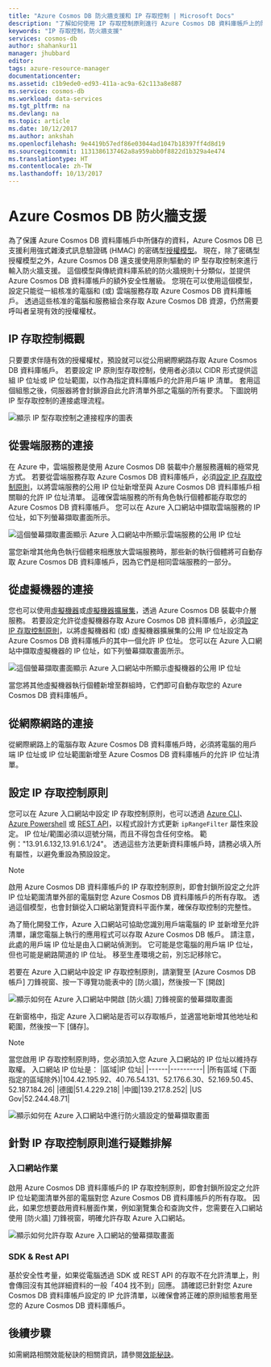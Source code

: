 ```yaml
---
title: "Azure Cosmos DB 防火牆支援和 IP 存取控制 | Microsoft Docs"
description: "了解如何使用 IP 存取控制原則進行 Azure Cosmos DB 資料庫帳戶上的防火牆支援。"
keywords: "IP 存取控制，防火牆支援"
services: cosmos-db
author: shahankur11
manager: jhubbard
editor: 
tags: azure-resource-manager
documentationcenter: 
ms.assetid: c1b9ede0-ed93-411a-ac9a-62c113a8e887
ms.service: cosmos-db
ms.workload: data-services
ms.tgt_pltfrm: na
ms.devlang: na
ms.topic: article
ms.date: 10/12/2017
ms.author: ankshah
ms.openlocfilehash: 9e4419b57edf86e03044ad1047b18397ff4d8d19
ms.sourcegitcommit: 1131386137462a8a959abb0f8822d1b329a4e474
ms.translationtype: HT
ms.contentlocale: zh-TW
ms.lasthandoff: 10/13/2017
---
```

# <a name="azure-cosmos-db-firewall-support"></a>Azure Cosmos DB 防火牆支援
為了保護 Azure Cosmos DB 資料庫帳戶中所儲存的資料，Azure Cosmos DB 已支援利用強式雜湊式訊息驗證碼 (HMAC) 的密碼型[授權模型](https://msdn.microsoft.com/library/azure/dn783368.aspx)。 現在，除了密碼型授權模型之外，Azure Cosmos DB 還支援使用原則驅動的 IP 型存取控制來進行輸入防火牆支援。 這個模型與傳統資料庫系統的防火牆規則十分類似，並提供 Azure Cosmos DB 資料庫帳戶的額外安全性層級。 您現在可以使用這個模型，設定只能從一組核准的電腦和 (或) 雲端服務存取 Azure Cosmos DB 資料庫帳戶。 透過這些核准的電腦和服務組合來存取 Azure Cosmos DB 資源，仍然需要呼叫者呈現有效的授權權杖。

## <a name="ip-access-control-overview"></a>IP 存取控制概觀
只要要求伴隨有效的授權權杖，預設就可以從公用網際網路存取 Azure Cosmos DB 資料庫帳戶。 若要設定 IP 原則型存取控制，使用者必須以 CIDR 形式提供這組 IP 位址或 IP 位址範圍，以作為指定資料庫帳戶的允許用戶端 IP 清單。 套用這個組態之後，伺服器將會封鎖源自此允許清單外部之電腦的所有要求。  下圖說明 IP 型存取控制的連接處理流程。

![顯示 IP 型存取控制之連接程序的圖表](./media/firewall-support/firewall-support-flow.png)

## <a name="connections-from-cloud-services"></a>從雲端服務的連接
在 Azure 中，雲端服務是使用 Azure Cosmos DB 裝載中介層服務邏輯的極常見方式。 若要從雲端服務存取 Azure Cosmos DB 資料庫帳戶，必須[設定 IP 存取控制原則](#configure-ip-policy)，以將雲端服務的公用 IP 位址新增至與 Azure Cosmos DB 資料庫帳戶相關聯的允許 IP 位址清單。  這確保雲端服務的所有角色執行個體都能存取您的 Azure Cosmos DB 資料庫帳戶。 您可以在 Azure 入口網站中擷取雲端服務的 IP 位址，如下列螢幕擷取畫面所示。

![這個螢幕擷取畫面顯示 Azure 入口網站中所顯示雲端服務的公用 IP 位址](./media/firewall-support/public-ip-addresses.png)

當您新增其他角色執行個體來相應放大雲端服務時，那些新的執行個體將可自動存取 Azure Cosmos DB 資料庫帳戶，因為它們是相同雲端服務的一部分。

## <a name="connections-from-virtual-machines"></a>從虛擬機器的連接
您也可以使用[虛擬機器](https://azure.microsoft.com/services/virtual-machines/)或[虛擬機器擴展集](../virtual-machine-scale-sets/virtual-machine-scale-sets-overview.md)，透過 Azure Cosmos DB 裝載中介層服務。  若要設定允許從虛擬機器存取 Azure Cosmos DB 資料庫帳戶，必須[設定 IP 存取控制原則](#configure-ip-policy)，以將虛擬機器和 (或) 虛擬機器擴展集的公用 IP 位址設定為 Azure Cosmos DB 資料庫帳戶的其中一個允許 IP 位址。 您可以在 Azure 入口網站中擷取虛擬機器的 IP 位址，如下列螢幕擷取畫面所示。

![這個螢幕擷取畫面顯示 Azure 入口網站中所顯示虛擬機器的公用 IP 位址](./media/firewall-support/public-ip-addresses-dns.png)

當您將其他虛擬機器執行個體新增至群組時，它們即可自動存取您的 Azure Cosmos DB 資料庫帳戶。

## <a name="connections-from-the-internet"></a>從網際網路的連接
從網際網路上的電腦存取 Azure Cosmos DB 資料庫帳戶時，必須將電腦的用戶端 IP 位址或 IP 位址範圍新增至 Azure Cosmos DB 資料庫帳戶的允許 IP 位址清單。 

## <a id="configure-ip-policy"></a> 設定 IP 存取控制原則
您可以在 Azure 入口網站中設定 IP 存取控制原則，也可以透過 [Azure CLI](cli-samples.md)、[Azure Powershell](powershell-samples.md) 或 [REST API](/rest/api/documentdb/)，以程式設計方式更新 `ipRangeFilter` 屬性來設定。 IP 位址/範圍必須以逗號分隔，而且不得包含任何空格。 範例："13.91.6.132,13.91.6.1/24"。 透過這些方法更新資料庫帳戶時，請務必填入所有屬性，以避免重設為預設設定。

> [!NOTE]
> 啟用 Azure Cosmos DB 資料庫帳戶的 IP 存取控制原則，即會封鎖所設定之允許 IP 位址範圍清單外部的電腦對您 Azure Cosmos DB 資料庫帳戶的所有存取。 透過這個模型，也會封鎖從入口網站瀏覽資料平面作業，確保存取控制的完整性。

為了簡化開發工作，Azure 入口網站可協助您識別用戶端電腦的 IP 並新增至允許清單，讓您電腦上執行的應用程式可以存取 Azure Cosmos DB 帳戶。 請注意，此處的用戶端 IP 位址是由入口網站偵測到。 它可能是您電腦的用戶端 IP 位址，但也可能是網路閘道的 IP 位址。 移至生產環境之前，別忘記移除它。

若要在 Azure 入口網站中設定 IP 存取控制原則，請瀏覽至 [Azure Cosmos DB 帳戶] 刀鋒視窗、按一下導覽功能表中的 [防火牆]，然後按一下 [開啟] 

![顯示如何在 Azure 入口網站中開啟 [防火牆] 刀鋒視窗的螢幕擷取畫面](./media/firewall-support/azure-portal-firewall.png)

在新窗格中，指定 Azure 入口網站是否可以存取帳戶，並適當地新增其他地址和範圍，然後按一下 [儲存]。  

> [!NOTE]
> 當您啟用 IP 存取控制原則時，您必須加入您 Azure 入口網站的 IP 位址以維持存取權。 入口網站 IP 位址是：
> |區域|IP 位址|
> |------|----------|
> |所有區域 (下面指定的區域除外)|104.42.195.92、40.76.54.131、52.176.6.30、52.169.50.45、52.187.184.26|
> |德國|51.4.229.218|
> |中國|139.217.8.252|
> |US Gov|52.244.48.71|
>

![顯示如何在 Azure 入口網站中進行防火牆設定的螢幕擷取畫面](./media/firewall-support/azure-portal-firewall-configure.png)

## <a name="troubleshooting-the-ip-access-control-policy"></a>針對 IP 存取控制原則進行疑難排解
### <a name="portal-operations"></a>入口網站作業
啟用 Azure Cosmos DB 資料庫帳戶的 IP 存取控制原則，即會封鎖所設定之允許 IP 位址範圍清單外部的電腦對您 Azure Cosmos DB 資料庫帳戶的所有存取。 因此，如果您想要啟用資料層面作業，例如瀏覽集合和查詢文件，您需要在入口網站使用 [防火牆] 刀鋒視窗，明確允許存取 Azure 入口網站。 

![顯示如何允許存取 Azure 入口網站的螢幕擷取畫面](./media/firewall-support/azure-portal-access-firewall.png)

### <a name="sdk--rest-api"></a>SDK & Rest API
基於安全性考量，如果從電腦透過 SDK 或 REST API 的存取不在允許清單上，則會傳回沒有其他詳細資料的一般「404 找不到」回應。 請確認已針對您 Azure Cosmos DB 資料庫帳戶設定的 IP 允許清單，以確保會將正確的原則組態套用至您的 Azure Cosmos DB 資料庫帳戶。

## <a name="next-steps"></a>後續步驟
如需網路相關效能秘訣的相關資訊，請參閱[效能秘訣](performance-tips.md)。

